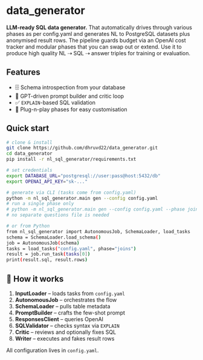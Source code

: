 # data_generator

**LLM-ready SQL data generator.** That automatically drives through various phases as per config.yaml and generates NL to PostgreSQL datasets plus anonymised result rows. The pipeline guards budget via an
OpenAI cost tracker and modular phases that you can swap out or extend. Use it
to produce high quality NL ⇢ SQL ⇢ answer triples for training or evaluation.

## Features

* 🗄️ Schema introspection from your database
* 🤖 GPT-driven prompt builder and critic loop
* ✅ `EXPLAIN`-based SQL validation
* 🔌 Plug-n-play phases for easy customisation

## Quick start

```bash
# clone & install
git clone https://github.com/dhruvd22/data_generator.git
cd data_generator
pip install -r nl_sql_generator/requirements.txt

# set credentials
export DATABASE_URL="postgresql://user:pass@host:5432/db"
export OPENAI_API_KEY="sk-..."

# generate via CLI (tasks come from config.yaml)
python -m nl_sql_generator.main gen --config config.yaml
# run a single phase only
# python -m nl_sql_generator.main gen --config config.yaml --phase joins
# no separate questions file is needed

# or from Python
from nl_sql_generator import AutonomousJob, SchemaLoader, load_tasks
schema = SchemaLoader.load_schema()
job = AutonomousJob(schema)
tasks = load_tasks("config.yaml", phase="joins")
result = job.run_task(tasks[0])
print(result.sql, result.rows)
```

## 🔌 How it works

1. **InputLoader** – loads tasks from `config.yaml`
2. **AutonomousJob** – orchestrates the flow
3. **SchemaLoader** – pulls table metadata
4. **PromptBuilder** – crafts the few-shot prompt
5. **ResponsesClient** – queries OpenAI
6. **SQLValidator** – checks syntax via `EXPLAIN`
7. **Critic** – reviews and optionally fixes SQL
8. **Writer** – executes and fakes result rows

All configuration lives in `config.yaml`.
